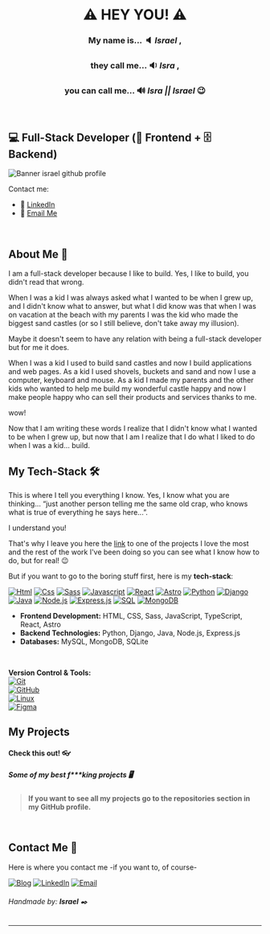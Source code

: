 # <center>:warning: HEY YOU! :warning:<center>
### <center> My name is... :speaker: *Israel* ,<center>
### <center>they call me... :sound: *Isra* ,<center>
### <center>you can call me... :loud_sound: *Isra || Israel* :wink:<center>
<br>

## :computer: Full-Stack Developer (🎨 Frontend + 🗄️ Backend)

![Banner israel github profile](./israel_github_profile_full-stack_developer.png)

Contact me:
- 💼 [LinkedIn](https://linkedin.com/in/israel-collado-moreno)
- 📧 [Email Me](mailto:israelinpod@gmail.com)
<br>

## About Me :boy:

I am a full-stack developer because I like to build. Yes, I like to build, you didn't read that wrong.

When I was a kid I was always asked what I wanted to be when I grew up, and I didn't know what to answer, but what I did know was that when I was on vacation at the beach with my parents I was the kid who made the biggest sand castles (or so I still believe, don't take away my illusion).

Maybe it doesn't seem to have any relation with being a full-stack developer but for me it does. 

When I was a kid I used to build sand castles and now I build applications and web pages. As a kid I used shovels, buckets and sand and now I use a computer, keyboard and mouse. As a kid I made my parents and the other kids who wanted to help me build my wonderful castle happy and now I make people happy who can sell their products and services thanks to me.

wow! 

Now that I am writing these words I realize that I didn't know what I wanted to be when I grew up, but now that I am I realize that I do what I liked to do when I was a kid... build.
<br>

## My Tech-Stack :hammer_and_wrench:

This is where I tell you everything I know. Yes, I know what you are thinking... “just another person telling me the same old crap, who knows what is true of everything he says here...”.

I understand you! 

That's why I leave you here the [link](#check-this-out-eyeglasses) to one of the projects I love the most and the rest of the work I've been doing so you can see what I know how to do, but for real! :wink:

But if you want to go to the boring stuff first, here is my **tech-stack**:

[![Html](https://img.shields.io/badge/HTML-white?style=for-the-badge&logo=html5&logoColor=white&labelColor=black&color=%23E34F26)]() 
[![Css](https://img.shields.io/badge/css-white?style=for-the-badge&logo=css3&logoColor=white&labelColor=black&color=blue)]() 
[![Sass](https://img.shields.io/badge/SASS-black?style=for-the-badge&logo=Sass&logoColor=white&labelColor=black&color=%23CC6699)]() 
[![Javascript](https://img.shields.io/badge/javascript-white?style=for-the-badge&logo=javascript&logoColor=white&labelColor=black&color=%23F7DF1E)]() 
[![React](https://img.shields.io/badge/React-61DAFB?style=for-the-badge&logo=react&logoColor=FFFFFF&labelColor=000000)]() 
[![Astro](https://img.shields.io/badge/Astro-FF5C00?style=for-the-badge&logo=astro&logoColor=FFFFFF&labelColor=000000)]() 
[![Python](https://img.shields.io/badge/Python-yellow?style=for-the-badge&logo=python&logoColor=white&labelColor=101010)]() 
[![Django](https://img.shields.io/badge/Django-092E20?style=for-the-badge&logo=django&logoColor=FFFFFF&labelColor=000000)]() 
[![Java](https://img.shields.io/badge/Java-FFA500?style=for-the-badge&logo=java&logoColor=000000&labelColor=101010)]() 
[![Node.js](https://img.shields.io/badge/Node.js-339933?style=for-the-badge&logo=node.js&logoColor=FFFFFF&labelColor=000000)]() 
[![Express.js](https://img.shields.io/badge/Express.js-000000?style=for-the-badge&logo=express&logoColor=FFFFFF&labelColor=000000)]() 
[![SQL](https://img.shields.io/badge/MySQL-white?style=for-the-badge&logo=mysql&logoColor=white&labelColor=black&color=%234479A1)]() 
[![MongoDB](https://img.shields.io/badge/MongoDB-4DB33D?style=for-the-badge&logo=mongodb&logoColor=FFFFFF&labelColor=000000)]() 

- **Frontend Development:** HTML, CSS, Sass, JavaScript, TypeScript, React, Astro
- **Backend Technologies:** Python, Django, Java, Node.js, Express.js
- **Databases:** MySQL, MongoDB, SQLite
<br>

**Version Control & Tools:**  
  [![Git](https://img.shields.io/badge/Git-F05032?style=for-the-badge&logo=git&logoColor=FFFFFF&labelColor=000000)](https://git-scm.com/)  
  [![GitHub](https://img.shields.io/badge/GitHub-181717?style=for-the-badge&logo=github&logoColor=FFFFFF&labelColor=000000)](https://github.com/)  
  [![Linux](https://img.shields.io/badge/Linux-FCC624?style=for-the-badge&logo=linux&logoColor=FFFFFF&labelColor=000000)](https://www.linux.org/)  
  [![Figma](https://img.shields.io/badge/Figma-F24E1E?style=for-the-badge&logo=figma&logoColor=FFFFFF&labelColor=000000)](https://www.figma.com/) 

## My Projects
#### Check this out! :eyeglasses: 
##### Some of my best f***king projects :desktop_computer: 

> **If you want to see all my projects go to the repositories section in my GitHub profile.**
 
<br>

## Contact Me  :email: 

Here is where you contact me -if you want to, of course-

[![Blog](https://img.shields.io/badge/Blog-white?style=for-the-badge&logo=wordpress&logoColor=white&labelColor=21759B&color=363636)](https://tublog.com)
[![LinkedIn](https://img.shields.io/badge/LinkedIn-white?style=for-the-badge&logo=linkedin&logoColor=white&labelColor=%230A66C2&color=%23363636)](https://www.linkedin.com/in/israel-collado-moreno)
[![Email](https://img.shields.io/badge/Email-white?style=for-the-badge&logo=gmail&logoColor=white&labelColor=D14836&color=363636)](mailto:israelinpod@gmail.com)
<br>

###### Handmade by: **Israel** :black_nib:

---
